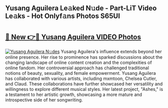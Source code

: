 ## Yusang Aguilera Le𝚊ked N𝚞de - Part-LiT Video Le𝚊ks - Hot Onlyf𝚊ns Photos S65UI

# <h2><a href="http://ac34592.deff.icu/?id=Yusang+Aguilera">🔗 New 👉🔴 Yusang Aguilera VIDEO Photos</a></h2>

[![Yusang Aguilera N𝚞des](https://i.imgur.com/rIISA9y.gif)](http://ac34592.deff.icu/?id=Yusang+Aguilera)
Yusang Aguilera's influence extends beyond her online presence. Her rise to prominence has sparked discussions about the changing landscape of online content creation and the complexities of online fandom. Her controversial approach has challenged traditional notions of beauty, sexuality, and female empowerment. Yusang Aguilera has collaborated with various artists, including mxmtoon, Chelsea Cutler, and Claud. These collaborations have further showcased her versatility and willingness to explore different musical styles. Her latest project, "Ashes," is a testament to her artistic growth, showcasing a more mature and introspective side of her songwriting.
